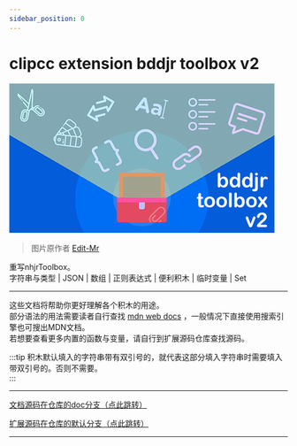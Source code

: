 ```yaml
---
sidebar_position: 0
---
```


# clipcc extension bddjr toolbox v2

![./img/icon.min.png](./img/icon.min.png)  

> 图片原作者 [Edit-Mr](https://github.com/Edit-Mr)  

重写nhjrToolbox。  
字符串与类型 | JSON | 数组 | 正则表达式 | 便利积木 | 临时变量 | Set  

***

这些文档将帮助你更好理解各个积木的用途。  
部分语法的用法需要读者自行查找 [mdn web docs](https://developer.mozilla.org/zh-CN/docs/Web/JavaScript) ，一般情况下直接使用搜索引擎也可搜出MDN文档。  
若想要查看更多内置的函数与变量，请自行到扩展源码仓库查找源码。  

:::tip
积木默认填入的字符串带有双引号的，就代表这部分填入字符串时需要填入带双引号的。否则不需要。  
:::

***

[文档源码在仓库的doc分支（点此跳转）](https://github.com/bddjr/clipcc-extension-bddjr_toolbox_v2/tree/doc/)  

[扩展源码在仓库的默认分支（点此跳转）](https://github.com/bddjr/clipcc-extension-bddjr_toolbox_v2/)  

***
